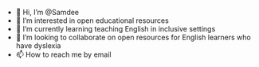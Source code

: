 - 👋 Hi, I’m @Samdee
- 👀 I’m interested in open educational resources 
- 🌱 I’m currently learning teaching English in inclusive settings 
- 💞️ I’m looking to collaborate on open resources for English learners who have dyslexia 
- 📫 How to reach me by email 

<!---
Samdee/Samdee is a ✨ special ✨ repository because its `README.md` (this file) appears on your GitHub profile.
You can click the Preview link to take a look at your changes.
--->
